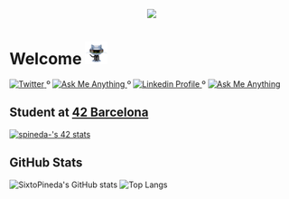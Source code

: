 <p  align="center"><img src = "https://raw.githubusercontent.com/SixtoPineda/SixtoPineda/main/img/bg.png"></p>

# Welcome <img src="https://raw.githubusercontent.com/SixtoPineda/SixtoPineda/main/img/hello.gif" width="40px">
<p align="left">
	<a href="https://twitter.com/syxtyn99">
		<img alt="Twitter" src="https://img.shields.io/twitter/follow/syxtyn99/-D16916?label=follow&style=flat&logo=Twitter&logoColor=white&link=https://twitter.com/syxtyn99" />
	</a>
	<span> º </span>
	<a href="mailto:sixtopv@gmail.com">
		<img alt="Ask Me Anything" src="https://img.shields.io/badge/-Ask_me_anything-D16916?style=flat&logo=Gmail&logoColor=white&link=mailto:sixtopv@gmail.com" />
	</a>
	<span> º </span>
	<a href="https://www.linkedin.com/in/sixto-pineda-v/">
		<img alt="Linkedin Profile" src="https://img.shields.io/badge/-Linkedin_Profile-0072b1?style=flat&logo=Linkedin&logoColor=white&link=https://www.linkedin.com/in/sixto-pineda-v/" />
	</a>
	<span> º </span>
	<a href="https://github.com/SixtoPineda">
		<img alt="Ask Me Anything" src="https://img.shields.io/github/followers/sixtopineda?label=follow&style=flat&logo=GitHub&logoColor=white&link=https://github.com/SixtoPineda" />
	</a>
</p>

## Student at [42 Barcelona](https://www.42barcelona.com/es/)
[![spineda-'s 42 stats](https://badge42.herokuapp.com/api/stats/spineda-?darkmode=true&privacyName=true)](https://github.com/JaeSeoKim/badge42)
## GitHub Stats
![SixtoPineda's GitHub stats](https://github-readme-stats.vercel.app/api?username=SixtoPineda&count_private=true&show_icons=true&hide=issues&theme=nightowl)
![Top Langs](https://github-readme-stats.vercel.app/api/top-langs/?username=SixtoPineda&layout=compact&theme=nightowl)


<!--
**SixtoPineda/SixtoPineda** is a ✨ _special_ ✨ repository because its `README.md` (this file) appears on your GitHub profile.

Here are some ideas to get you started:

- 🔭 I’m currently working on ...
- 🌱 I’m currently learning ...
- 👯 I’m looking to collaborate on ...
- 🤔 I’m looking for help with ...
- 💬 Ask me about ...
- 📫 How to reach me: ...
- 😄 Pronouns: ...
- ⚡ Fun fact: ...
-->
